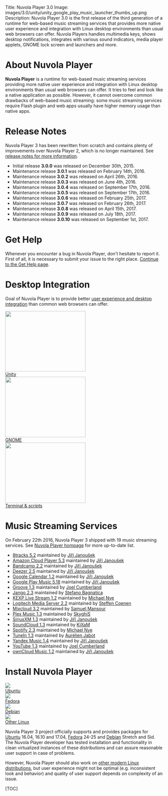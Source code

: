 Title: Nuvola Player 3.0
Image: images/3.0/unity/unity_google_play_music_launcher_thumbs_up.png
Description: Nuvola Player 3.0 is the first release of the third generation of a runtime for
    web-based music streaming services that provides more native user experience and integration
    with Linux desktop environments than usual web browsers can offer. Nuvola Players handles
    multimedia keys, shows desktop notifications, integrates with various sound indicators, media
    player applets, GNOME lock screen and launchers and more.


About Nuvola Player
===================

**Nuvola Player** is a runtime for web-based music streaming services providing more native user
experience and integration with Linux desktop environments than usual web browsers can offer. It
tries to feel and look like a native application as possible. However, it cannot overcome common
drawbacks of web-based music streaming: some music streaming services require Flash plugin and web
apps usually have higher memory usage than native apps.

Release Notes
=============

Nuvola Player 3 has been rewritten from scratch and contains plenty
of improvements over Nuvola Player 2, which is no longer maintained. See
[release notes for more information](:3.0/notes.html).

  * Initial release **3.0.0** was released on December 30th, 2015.
  * Maintenance release **3.0.1** was released on February 14th, 2016.
  * Maintenance release **3.0.2** was released on April 26th, 2016.
  * Maintenance release **3.0.3** was released on June 4th, 2016.
  * Maintenance release **3.0.4** was released on September 17th, 2016.
  * Maintenance release **3.0.5** was released on September 17th, 2016.
  * Maintenance release **3.0.6** was released on February 25th, 2017.
  * Maintenance release **3.0.7** was released on February 26th, 2017.
  * Maintenance release **3.0.8** was released on April 15th, 2017.
  * Maintenance release **3.0.9** was released on July 18th, 2017.
  * Maintenance release **3.0.10** was released on September 1st, 2017.

Get Help
========

Whenever you encounter a bug in Nuvola Player, don't hesitate to report it. First of all, it is
necessary to submit your issue to the right place. [Continue to the Get Help page](:3.0/help.html).

Desktop Integration
===================

Goal of Nuvola Player is to provide better
[user experience and desktop integration](:3.0/explore.html) than common web browsers can
offer.


<div class="row">
  <div class="col-sm-12 col-md-8">
    <div class="thumbnail">
      <a href=":3.0/explore.html#explore-unity"><img src=":images/3.0/unity/unity_google_play_music_launcher_thumbs_up[256x192].png" width="256" height="192" /></a>
      <div class="caption">
        <a class="btn btn-primary btn-block" role="button" href=":3.0/explore.html#explore-unity">Unity</a>
      </div>
    </div>
  </div>
  <div class="col-sm-12 col-md-8">
    <div class="thumbnail">
      <a href=":3.0/explore.html#explore-gnome"><img src=":images/3.0/gnome/gnome_add_to_favorites[256x192].png" width="256" height="192" /></a>
      <div class="caption">
        <a class="btn btn-primary btn-block" role="button" href=":3.0/explore.html#explore-gnome">GNOME</a>
      </div>
    </div>
  </div>
  <div class="col-sm-12 col-md-8">
    <div class="thumbnail">
      <a href=":3.0/explore.html#explore-terminal"><img src=":images/3.0/unity/unity_nuvolactl_multiple_apps[256x192].png" width="256" height="192" /></a>
      <div class="caption">
        <a class="btn btn-primary btn-block" role="button" href=":3.0/explore.html#explore-terminal">Terminal & scripts</a>
      </div>
    </div>
  </div>
</div>


Music Streaming Services
========================

On February 22th 2016, Nuvola Player 3 shipped with 19 music streaming services.
See [Nuvola Player hompage](https://tiliado.eu/nuvolaplayer/) for more up-to-date list.

 * [8tracks 5.2](https://github.com/tiliado/nuvola-app-8tracks)
   maintained by [Jiří Janoušek](https://github.com/fenryxo)
 * [Amazon Cloud Player 5.3](https://github.com/tiliado/nuvola-app-amazon-cloud-player)
   maintained by [Jiří Janoušek](https://github.com/fenryxo)
 * [Bandcamp 2.2](https://github.com/tiliado/nuvola-app-bandcamp)
   maintained by [Jiří Janoušek](https://github.com/fenryxo)
 * [Deezer 2.5](https://github.com/tiliado/nuvola-app-deezer)
   maintained by [Jiří Janoušek](https://github.com/fenryxo)
 * [Google Calendar 1.2](https://github.com/tiliado/nuvola-app-google-calendar)
   maintained by [Jiří Janoušek](https://github.com/fenryxo)
 * [Google Play Music 5.18](https://github.com/tiliado/nuvola-app-google-play-music)
   maintained by [Jiří Janoušek](https://github.com/fenryxo)
 * [Groove 1.3](https://github.com/tiliado/nuvola-app-groove)
   maintained by [Joel Cumberland](https://github.com/jrosco)
 * [Jango 2.3](https://github.com/tiliado/nuvola-app-jango)
   maintained by [Stefano Bagnatica](https://github.com/thepisu)
 * [KEXP Live Stream 1.2](https://github.com/tiliado/nuvola-app-kexp)
   maintained by [Michael Nye](https://github.com/thenyeguy)
 * [Logitech Media Server 2.2](https://github.com/tiliado/nuvola-app-logitech-media-server)
   maintained by [Steffen Coenen](https://github.com/Tar-Dingens)
 * [Mixcloud 3.2](https://github.com/tiliado/nuvola-app-mixcloud)
   maintained by [Samuel Mansour](https://github.com/s83)
 * [Plex Music 1.3](https://github.com/tiliado/nuvola-app-plex)
   maintained by [SkyghiS](https://github.com/skyghis)
 * [SiriusXM 1.3](https://github.com/tiliado/nuvola-app-siriusxm)
   maintained by [Jiří Janoušek](https://github.com/fenryxo)
 * [SoundCloud 1.3](https://github.com/tiliado/nuvola-app-soundcloud)
   maintained by [KiXaM](https://github.com/kixam)
 * [Spotify 2.3](https://github.com/tiliado/nuvola-app-spotify)
   maintained by [Michael Nye](https://github.com/thenyeguy)
 * [TuneIn 1.3](https://github.com/tiliado/nuvola-app-tunein)
   maintained by [Aurélien Jabot](https://github.com/ajabot)
 * [Yandex Music 1.4](https://github.com/tiliado/nuvola-app-yandex-music)
   maintained by [Jiří Janoušek](https://github.com/fenryxo)
 * [YouTube 1.3](https://github.com/tiliado/nuvola-app-youtube)
   maintained by [Joel Cumberland](https://github.com/jrosco)
 * [ownCloud Music 1.2](https://github.com/tiliado/nuvola-app-owncloud-music)
   maintained by [Jiří Janoušek](https://github.com/fenryxo)


Install Nuvola Player
=====================

<div class="row">
  <div class="col-sm-12 col-md-6">
    <div class="thumbnail">
      <a title="Install Nuvola Player in Ubuntu" href="3.0/install-ubuntu.html"><img src="./images/dist-logos/ubuntu_vertical.png" /></a>
      <div class="caption">
        <a class="btn btn-primary btn-block" role="button" title="Install Nuvola Player in Ubuntu" href="3.0/install-ubuntu.html">Ubuntu</a>
      </div>
    </div>
  </div>
  <div class="col-sm-12 col-md-6">
    <div class="thumbnail">
      <a title="Install Nuvola Player in Fedora" href="3.0/install-fedora.html"><img src="./images/dist-logos/fedora_vertical.png" /></a>
      <div class="caption">
        <a class="btn btn-primary btn-block" role="button" title="Install Nuvola Player in Fedora" href="3.0/install-fedora.html">Fedora</a>
      </div>
    </div>
  </div>
  <div class="col-sm-12 col-md-6">
    <div class="thumbnail">
      <a title="Install Nuvola Player in Debian" href="3.0/install-debian.html"><img src="./images/dist-logos/debian_vertical.png" /></a>
      <div class="caption">
        <a class="btn btn-primary btn-block" role="button" title="Install Nuvola Player in Debian" href="3.0/install-debian.html">Debian</a>
      </div>
    </div>
  </div>
  <div class="col-sm-12 col-md-6">
    <div class="thumbnail">
      <a title="Install Nuvola Player" href="3.0/install-other-linux.html"><img src="./images/nuvola-logos/install_vertical_3.png" /></a>
      <div class="caption">
        <a class="btn btn-primary btn-block" role="button" title="Install Nuvola Player" href="3.0/install-other-linux.html">Other Linux</a>
      </div>
    </div>
  </div>
</div>

Nuvola Player 3 project officially supports and provides packages for
[Ubuntu](:3.0/install-ubuntu.html) 16.04, 16.10 and 17.04,
[Fedora](:3.0/install-fedora.html) 24-25 and
[Debian](:3.0/install-debian.html) Stretch and Sid. The Nuvola Player
developer has tested installation and functionality in clean virtualized instances of these
distributions and can assure reasonable user support in case of problems.

However, Nuvola Player should also work on
[other modern Linux distributions](:3.0/install-other-linux.html), but user experience might
not be optimal (e.g. inconsistent look and behavior) and quality of user support depends on
complexity of an issue.


[TOC]
